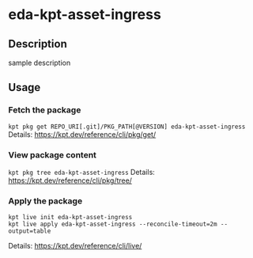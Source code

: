 # eda-kpt-asset-ingress

## Description
sample description

## Usage

### Fetch the package
`kpt pkg get REPO_URI[.git]/PKG_PATH[@VERSION] eda-kpt-asset-ingress`
Details: https://kpt.dev/reference/cli/pkg/get/

### View package content
`kpt pkg tree eda-kpt-asset-ingress`
Details: https://kpt.dev/reference/cli/pkg/tree/

### Apply the package
```
kpt live init eda-kpt-asset-ingress
kpt live apply eda-kpt-asset-ingress --reconcile-timeout=2m --output=table
```
Details: https://kpt.dev/reference/cli/live/
